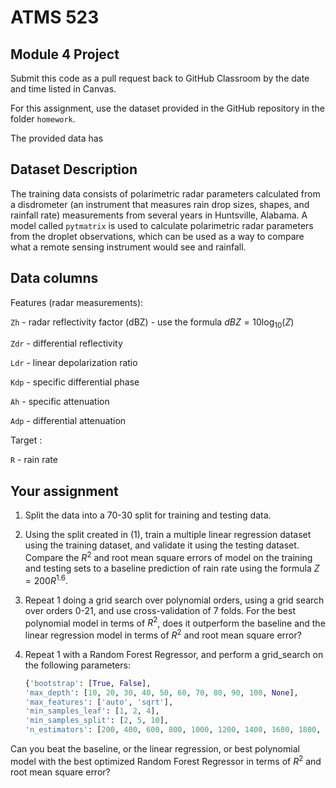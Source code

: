 # ATMS 523

## Module 4 Project

Submit this code as a pull request back to GitHub Classroom by the date and time listed in Canvas.

For this assignment, use the dataset provided in the GitHub repository in the folder `homework`.

The provided data has 

## Dataset Description

The training data consists of polarimetric radar parameters calculated from a disdrometer (an instrument that measures rain drop sizes, shapes, and rainfall rate) measurements from several years in Huntsville, Alabama. A model called `pytmatrix` is used to calculate polarimetric radar parameters from the droplet observations, which can be used as a way to compare what a remote sensing instrument would see and rainfall.

## Data columns

Features (radar measurements):

`Zh` - radar reflectivity factor (dBZ) - use the formula $dBZ = 10\log_{10}(Z)$

`Zdr` - differential reflectivity

`Ldr` - linear depolarization ratio

`Kdp` - specific differential phase

`Ah` - specific attenuation

`Adp` - differential attenuation

Target :

`R` - rain rate

## Your assignment

1. Split the data into a 70-30 split for training and testing data.

2. Using the split created in (1), train a multiple linear regression dataset using the training dataset, and validate it using the testing dataset.  Compare the $R^2$ and root mean square errors of model on the training and testing sets to a baseline prediction of rain rate using the formula $Z = 200 R^{1.6}$.

3. Repeat 1 doing a grid search over polynomial orders, using a grid search over orders 0-21, and use cross-validation of 7 folds.  For the best polynomial model in terms of $R^2$, does it outperform the baseline and the linear regression model in terms of $R^2$ and root mean square error?

4. Repeat 1 with a Random Forest Regressor, and perform a grid_search on the following parameters:
   
   ```python
   {'bootstrap': [True, False],  
   'max_depth': [10, 20, 30, 40, 50, 60, 70, 80, 90, 100, None],  
   'max_features': ['auto', 'sqrt'],  
   'min_samples_leaf': [1, 2, 4],  
   'min_samples_split': [2, 5, 10],  
   'n_estimators': [200, 400, 600, 800, 1000, 1200, 1400, 1600, 1800, 2000]}
   ```
  Can you beat the baseline, or the linear regression, or best polynomial model with the best optimized Random Forest Regressor in terms of $R^2$ and root mean square error?


